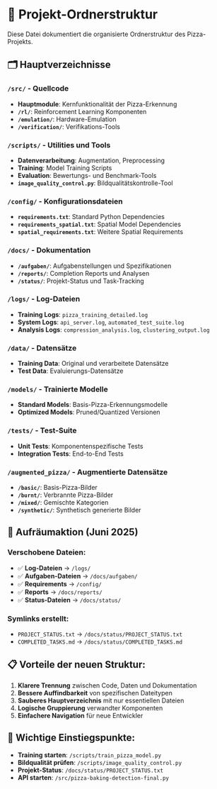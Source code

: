 # 📁 Projekt-Ordnerstruktur

Diese Datei dokumentiert die organisierte Ordnerstruktur des Pizza-Projekts.

## 🗂️ Hauptverzeichnisse

### `/src/` - Quellcode
- **Hauptmodule**: Kernfunktionalität der Pizza-Erkennung
- **`/rl/`**: Reinforcement Learning Komponenten
- **`/emulation/`**: Hardware-Emulation
- **`/verification/`**: Verifikations-Tools

### `/scripts/` - Utilities und Tools
- **Datenverarbeitung**: Augmentation, Preprocessing
- **Training**: Model Training Scripts
- **Evaluation**: Bewertungs- und Benchmark-Tools
- **`image_quality_control.py`**: Bildqualitätskontrolle-Tool

### `/config/` - Konfigurationsdateien
- **`requirements.txt`**: Standard Python Dependencies
- **`requirements_spatial.txt`**: Spatial Model Dependencies
- **`spatial_requirements.txt`**: Weitere Spatial Requirements

### `/docs/` - Dokumentation
- **`/aufgaben/`**: Aufgabenstellungen und Spezifikationen
- **`/reports/`**: Completion Reports und Analysen
- **`/status/`**: Projekt-Status und Task-Tracking

### `/logs/` - Log-Dateien
- **Training Logs**: `pizza_training_detailed.log`
- **System Logs**: `api_server.log`, `automated_test_suite.log`
- **Analysis Logs**: `compression_analysis.log`, `clustering_output.log`

### `/data/` - Datensätze
- **Training Data**: Original und verarbeitete Datensätze
- **Test Data**: Evaluierungs-Datensätze

### `/models/` - Trainierte Modelle
- **Standard Models**: Basis-Pizza-Erkennungsmodelle
- **Optimized Models**: Pruned/Quantized Versionen

### `/tests/` - Test-Suite
- **Unit Tests**: Komponentenspezifische Tests
- **Integration Tests**: End-to-End Tests

### `/augmented_pizza/` - Augmentierte Datensätze
- **`/basic/`**: Basis-Pizza-Bilder
- **`/burnt/`**: Verbrannte Pizza-Bilder
- **`/mixed/`**: Gemischte Kategorien
- **`/synthetic/`**: Synthetisch generierte Bilder

## 🧹 Aufräumaktion (Juni 2025)

### Verschobene Dateien:
- ✅ **Log-Dateien** → `/logs/`
- ✅ **Aufgaben-Dateien** → `/docs/aufgaben/`
- ✅ **Requirements** → `/config/`
- ✅ **Reports** → `/docs/reports/`
- ✅ **Status-Dateien** → `/docs/status/`

### Symlinks erstellt:
- `PROJECT_STATUS.txt` → `/docs/status/PROJECT_STATUS.txt`
- `COMPLETED_TASKS.md` → `/docs/status/COMPLETED_TASKS.md`

## 📋 Vorteile der neuen Struktur:

1. **Klarere Trennung** zwischen Code, Daten und Dokumentation
2. **Bessere Auffindbarkeit** von spezifischen Dateitypen
3. **Sauberes Hauptverzeichnis** mit nur essentiellen Dateien
4. **Logische Gruppierung** verwandter Komponenten
5. **Einfachere Navigation** für neue Entwickler

## 🔗 Wichtige Einstiegspunkte:

- **Training starten**: `/scripts/train_pizza_model.py`
- **Bildqualität prüfen**: `/scripts/image_quality_control.py`
- **Projekt-Status**: `/docs/status/PROJECT_STATUS.txt`
- **API starten**: `/src/pizza-baking-detection-final.py`
